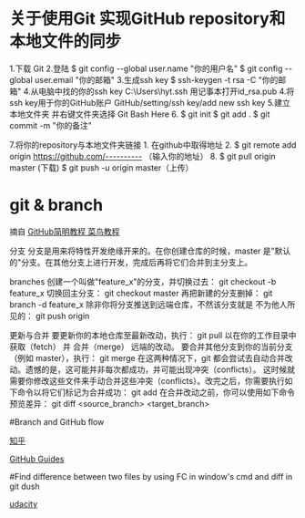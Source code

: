 # 关于使用Git 实现GitHub repository和本地文件的同步
1.下载 Git
2.登陆
$ git config --global user.name "你的用户名"
$ git config --global user.email "你的邮箱"
3.生成ssh key
$ ssh-keygen -t rsa -C "你的邮箱"
4.从电脑中找的你的ssh key
C:\Users\hyt.ssh 用记事本打开id_rsa.pub
4.将ssh key用于你的GitHub账户
GitHub/setting/ssh key/add new ssh key
5.建立本地文件夹 并右键文件夹选择 Git Bash Here
6.
$ git init
$ git add .
$ git commit -m "你的备注"

7.将你的repository与本地文件夹链接
	1. 在github中取得地址
	2. $ git remote add origin https://github.com/----------  （输入你的地址）
8.
$ git pull origin master (下载)
$ git push -u origin master（上传）



# git & branch
摘自 [GitHub简明教程 菜鸟教程](http://www.runoob.com/w3cnote/git-guide.html)

分支
分支是用来将特性开发绝缘开来的。在你创建仓库的时候，master 是"默认的"分支。在其他分支上进行开发，完成后再将它们合并到主分支上。

branches
创建一个叫做"feature_x"的分支，并切换过去：
git checkout -b feature_x
切换回主分支：
git checkout master
再把新建的分支删掉：
git branch -d feature_x
除非你将分支推送到远端仓库，不然该分支就是 不为他人所见的：
git push origin <branch>

更新与合并
要更新你的本地仓库至最新改动，执行：
git pull
以在你的工作目录中 获取（fetch） 并 合并（merge） 远端的改动。
要合并其他分支到你的当前分支（例如 master），执行：
git merge <branch>
在这两种情况下，git 都会尝试去自动合并改动。遗憾的是，这可能并非每次都成功，并可能出现冲突（conflicts）。 这时候就需要你修改这些文件来手动合并这些冲突（conflicts）。改完之后，你需要执行如下命令以将它们标记为合并成功：
git add <filename>
在合并改动之前，你可以使用如下命令预览差异：
git diff <source_branch> <target_branch>


#Branch and GitHub flow

[知乎](https://www.zhihu.com/question/20070065)

[GitHub Guides](https://guides.github.com/introduction/flow/)

#Find difference between two files by using FC in window's cmd and diff in git dush

[udacity](https://classroom.udacity.com/courses/ud775/lessons/2980038599/concepts/29607789270923)
